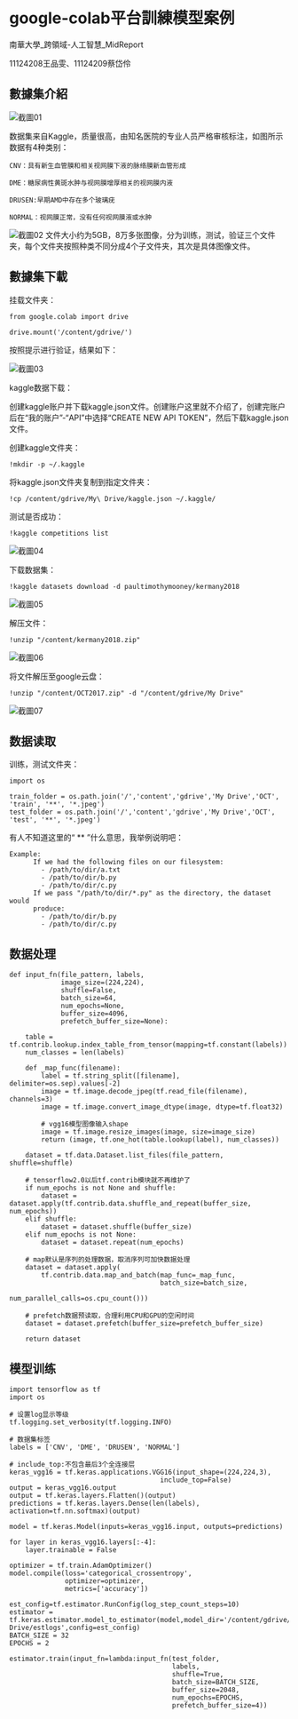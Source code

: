 # google-colab平台訓練模型案例
南華大學_跨領域-人工智慧_MidReport

11124208王品雯、11124209蔡岱伶
## 數據集介紹
![截圖01](https://github.com/aY-Dling/REPORT_Midterm/blob/main/%E6%88%AA%E5%9C%9601.png?raw=true)

数据集来自Kaggle，质量很高，由知名医院的专业人员严格审核标注，如图所示数据有4种类别：

    CNV：具有新生血管膜和相关视网膜下液的脉络膜新血管形成
  
    DME：糖尿病性黄斑水肿与视网膜增厚相关的视网膜内液
  
    DRUSEN:早期AMD中存在多个玻璃疣
  
    NORMAL：视网膜正常，没有任何视网膜液或水肿
  
  ![截圖02](https://github.com/aY-Dling/REPORT_Midterm/blob/main/%E6%88%AA%E5%9C%9602.png?raw=true)
文件大小约为5GB，8万多张图像，分为训练，测试，验证三个文件夹，每个文件夹按照种类不同分成4个子文件夹，其次是具体图像文件。

## 數據集下載

挂载文件夹：

    from google.colab import drive

    drive.mount('/content/gdrive/')

按照提示进行验证，结果如下：

![截圖03](https://github.com/aY-Dling/REPORT_Midterm/blob/main/%E6%88%AA%E5%9C%9603.png?raw=true)


kaggle数据下载：

创建kaggle账户并下载kaggle.json文件。创建账户这里就不介绍了，创建完账户后在“我的账户”-“API”中选择“CREATE NEW API TOKEN”，然后下载kaggle.json文件。

创建kaggle文件夹：

    !mkdir -p ~/.kaggle
    
将kaggle.json文件夹复制到指定文件夹：

    !cp /content/gdrive/My\ Drive/kaggle.json ~/.kaggle/
    
测试是否成功：

    !kaggle competitions list
![截圖04](https://github.com/aY-Dling/REPORT_Midterm/blob/main/%E6%88%AA%E5%9C%9604.png?raw=true)

下载数据集：

    !kaggle datasets download -d paultimothymooney/kermany2018
![截圖05](https://github.com/aY-Dling/REPORT_Midterm/blob/main/%E6%88%AA%E5%9C%9605.png?raw=true)

解压文件：

    !unzip "/content/kermany2018.zip"
![截圖06](https://github.com/aY-Dling/REPORT_Midterm/blob/main/%E6%88%AA%E5%9C%9606.png?raw=true)

将文件解压至google云盘：

    !unzip "/content/OCT2017.zip" -d "/content/gdrive/My Drive"
![截圖07](https://github.com/aY-Dling/REPORT_Midterm/blob/main/%E6%88%AA%E5%9C%9607.png?raw=true)

## 数据读取

训练，测试文件夹：

    import os

    train_folder = os.path.join('/','content','gdrive','My Drive','OCT', 'train', '**', '*.jpeg')
    test_folder = os.path.join('/','content','gdrive','My Drive','OCT', 'test', '**', '*.jpeg')

有人不知道这里的“ ** ”什么意思，我举例说明吧：

    Example:
          If we had the following files on our filesystem:
            - /path/to/dir/a.txt
            - /path/to/dir/b.py
            - /path/to/dir/c.py
          If we pass "/path/to/dir/*.py" as the directory, the dataset would
          produce:
            - /path/to/dir/b.py
            - /path/to/dir/c.py

## 数据处理
    def input_fn(file_pattern, labels,
                 image_size=(224,224),
                 shuffle=False,
                 batch_size=64, 
                 num_epochs=None, 
                 buffer_size=4096,
                 prefetch_buffer_size=None):

        table = tf.contrib.lookup.index_table_from_tensor(mapping=tf.constant(labels))
        num_classes = len(labels)

        def _map_func(filename):
            label = tf.string_split([filename], delimiter=os.sep).values[-2]
            image = tf.image.decode_jpeg(tf.read_file(filename), channels=3)
            image = tf.image.convert_image_dtype(image, dtype=tf.float32)
        
            # vgg16模型图像输入shape
            image = tf.image.resize_images(image, size=image_size)
            return (image, tf.one_hot(table.lookup(label), num_classes))
    
        dataset = tf.data.Dataset.list_files(file_pattern, shuffle=shuffle)
    
        # tensorflow2.0以后tf.contrib模块就不再维护了
        if num_epochs is not None and shuffle:
            dataset = dataset.apply(tf.contrib.data.shuffle_and_repeat(buffer_size, num_epochs))
        elif shuffle:
            dataset = dataset.shuffle(buffer_size)
        elif num_epochs is not None:
            dataset = dataset.repeat(num_epochs)
    
        # map默认是序列的处理数据，取消序列可加快数据处理
        dataset = dataset.apply(
            tf.contrib.data.map_and_batch(map_func=_map_func,
                                          batch_size=batch_size,
                                          num_parallel_calls=os.cpu_count()))
    
        # prefetch数据预读取，合理利用CPU和GPU的空闲时间
        dataset = dataset.prefetch(buffer_size=prefetch_buffer_size)
    
        return dataset

## 模型训练
    import tensorflow as tf
    import os

    # 设置log显示等级
    tf.logging.set_verbosity(tf.logging.INFO)

    # 数据集标签
    labels = ['CNV', 'DME', 'DRUSEN', 'NORMAL']

    # include_top:不包含最后3个全连接层
    keras_vgg16 = tf.keras.applications.VGG16(input_shape=(224,224,3),
                                          include_top=False)
    output = keras_vgg16.output
    output = tf.keras.layers.Flatten()(output)
    predictions = tf.keras.layers.Dense(len(labels), activation=tf.nn.softmax)(output)

    model = tf.keras.Model(inputs=keras_vgg16.input, outputs=predictions)

    for layer in keras_vgg16.layers[:-4]:
        layer.trainable = False
    
    optimizer = tf.train.AdamOptimizer()
    model.compile(loss='categorical_crossentropy', 
                  optimizer=optimizer,
                  metrics=['accuracy'])
              
    est_config=tf.estimator.RunConfig(log_step_count_steps=10)
    estimator = tf.keras.estimator.model_to_estimator(model,model_dir='/content/gdrive/My  Drive/estlogs',config=est_config)
    BATCH_SIZE = 32
    EPOCHS = 2

    estimator.train(input_fn=lambda:input_fn(test_folder,
                                             labels,
                                             shuffle=True,
                                             batch_size=BATCH_SIZE,
                                             buffer_size=2048,
                                             num_epochs=EPOCHS,
                                             prefetch_buffer_size=4))
